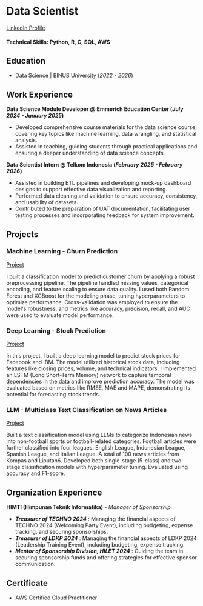# Data Scientist

[LinkedIn Profile](http://linkedin.com/in/jessica-berliani)
#### Technical Skills: Python, R, C, SQL, AWS

## Education
- Data Science | BINUS University (_2022 - 2026_)			      		


## Work Experience
**Data Science Module Developer @ Emmerich Education Center (_July 2024 - January 2025_)**
- Developed comprehensive course materials for the data science course, covering key topics like machine learning, data wrangling, and statistical analysis.
- Assisted in teaching, guiding students through practical applications and ensuring a deeper understanding of data science concepts.

**Data Scientist Intern @ Telkom Indonesia (_February 2025 - February 2026_)**
- Assisted in building ETL pipelines and developing mock-up dashboard designs to support effective data visualization and reporting.
- Performed data cleaning and validation to ensure accuracy, consistency, and usability of datasets.
- Contributed to the preparation of UAT documentation, facilitating user testing processes and incorporating feedback for system improvement.


## Projects
### Machine Learning - Churn Prediction
[Project](https://github.com/jsscb/machine-learning)

I built a classification model to predict customer churn by applying a robust preprocessing pipeline. The pipeline handled missing values, categorical encoding, and feature scaling to ensure data quality. I used both Random Forest and XGBoost for the modeling phase, tuning hyperparameters to optimize performance. Cross-validation was employed to ensure the model's robustness, and metrics like accuracy, precision, recall, and AUC were used to evaluate model performance.


### Deep Learning - Stock Prediction
[Project](https://github.com/jsscb/deep-learning)

In this project, I built a deep learning model to predict stock prices for Facebook and IBM. The model utilized historical stock data, including features like closing prices, volume, and technical indicators. I implemented an LSTM (Long Short-Term Memory) network to capture temporal dependencies in the data and improve prediction accuracy. The model was evaluated based on metrics like RMSE, MAE and MAPE, demonstrating its potential for forecasting stock trends.

### LLM - Multiclass Text Classification on News Articles
[Project](https://github.com/jsscb/LLM-classification)

Built a text classification model using LLMs to categorize Indonesian news into non-football sports or football-related categories. Football articles were further classified into four leagues: English League, Indonesian League, Spanish League, and Italian League. A total of 100 news articles from Kompas and Liputan6. Developed both single-stage (5-class) and two-stage classification models with hyperparameter tuning. Evaluated using accuracy and F1-score.


## Organization Experience
**HIMTI (Himpunan Teknik Informatika)** - _Manager of Sponsorship_ 
- **_Treasurer of TECHNO 2024_** :
  Managing the financial aspects of TECHNO 2024 (Welcoming Party Event), including budgeting, expense tracking, and securing sponsorships.
- **_Treasurer of LDKP 2024_** :
  Managing the financial aspects of LDKP 2024 (Leadership Training Event), including budgeting, expense tracking.
- **_Mentor of Sponsorship Division, HILET 2024_** :
  Guiding the team in securing sponsorship funds and offering strategies for effective sponsor communication.

## Certificate
- AWS Certified Cloud Practitioner
